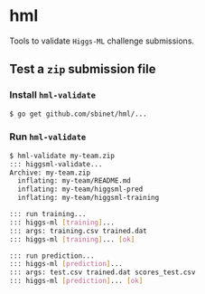 hml
===

Tools to validate `Higgs-ML` challenge submissions.

## Test a `zip` submission file

### Install `hml-validate`

```sh
$ go get github.com/sbinet/hml/...
```

### Run `hml-validate`

```sh
$ hml-validate my-team.zip
::: higgsml-validate...
Archive: my-team.zip
  inflating: my-team/README.md
  inflating: my-team/higgsml-pred
  inflating: my-team/higgsml-training

::: run training...
::: higgs-ml [training]...
::: args: training.csv trained.dat
::: higgs-ml [training]... [ok]

::: run prediction...
::: higgs-ml [prediction]...
::: args: test.csv trained.dat scores_test.csv
::: higgs-ml [prediction]... [ok]
```
